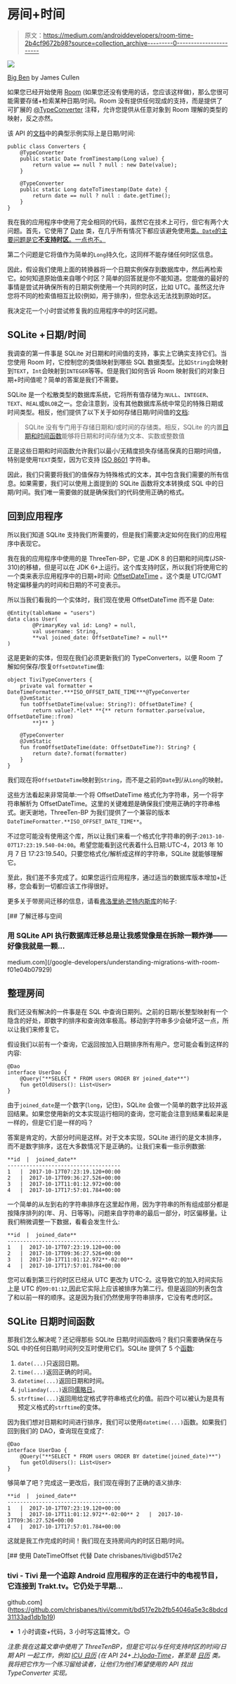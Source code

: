 # 房间+时间

> 原文：<https://medium.com/androiddevelopers/room-time-2b4cf9672b98?source=collection_archive---------0----------------------->

![](img/94e6a3ced380aedff89670a24214cf9c.png)

[Big Ben](https://flic.kr/p/oz1D44) by James Cullen

如果您已经开始使用 [Room](https://developer.android.com/topic/libraries/architecture/room.html) (如果您还没有使用的话，您应该这样做)，那么您很可能需要存储+检索某种日期/时间。Room 没有提供任何现成的支持，而是提供了可扩展的 [@TypeConverter](https://developer.android.com/reference/android/arch/persistence/room/TypeConverter.html) 注释，允许您提供从任意对象到 Room 理解的类型的映射，反之亦然。

该 API 的[文档](https://developer.android.com/topic/libraries/architecture/room.html#type-converters)中的典型示例实际上是日期/时间:

```
public class Converters {
    @TypeConverter
    public static Date fromTimestamp(Long value) {
        return value == null ? null : new Date(value);
    }

    @TypeConverter
    public static Long dateToTimestamp(Date date) {
        return date == null ? null : date.getTime();
    }
}
```

我在我的应用程序中使用了完全相同的代码，虽然它在技术上可行，但它有两个大问题。首先，它使用了 [Date](https://developer.android.com/reference/java/util/Date.html) 类，在几乎所有情况下都应该避免使用[类。`Date`的主要问题是它**不支持时区**。一点也不。](https://codeblog.jonskeet.uk/2017/04/23/all-about-java-util-date/)

第二个问题是它将值作为简单的`Long`持久化，这同样不能存储任何时区信息。

因此，假设我们使用上面的转换器将一个日期实例保存到数据库中，然后再检索它。如何知道原始值来自哪个时区？简单的回答就是你不能知道。您能做的最好的事情是尝试并确保所有的日期实例使用一个共同的时区，比如 UTC。虽然这允许您将不同的检索值相互比较(例如，用于排序)，但您永远无法找到原始时区。

我决定花一个小时尝试修复我的应用程序中的时区问题。

## SQLite +日期/时间

我调查的第一件事是 SQLite 对日期和时间值的支持，事实上它确实支持它们。当您使用 Room 时，它控制您的类值映射到哪些 SQL 数据类型。比如`String`会映射到`TEXT`，`Int`会映射到`INTEGER`等等。但是我们如何告诉 Room 映射我们的对象日期+时间值呢？简单的答案是我们不需要。

SQLite 是一个松散类型的数据库系统，它将所有值存储为:`NULL`、`INTEGER`、`TEXT`、`REAL`或`BLOB`之一。您会注意到，没有其他数据库系统中常见的特殊日期或时间类型。相反，他们提供了以下关于如何存储日期/时间值的[文档](https://sqlite.org/datatype3.html#datetime):

> SQLite 没有专门用于存储日期和/或时间的存储类。相反，SQLite 的内置[日期和时间函数](https://sqlite.org/lang_datefunc.html)能够将日期和时间存储为文本、实数或整数值

正是这些日期和时间函数允许我们以最小/无精度损失存储高保真的日期时间值，特别是使用`TEXT`类型，因为它支持 [ISO 8601](https://en.wikipedia.org/wiki/ISO_8601) 字符串。

因此，我们只需要将我们的值保存为特殊格式的文本，其中包含我们需要的所有信息。如果需要，我们可以使用上面提到的 SQLite 函数将文本转换成 SQL 中的日期/时间。我们唯一需要做的就是确保我们的代码使用正确的格式。

## 回到应用程序

所以我们知道 SQLite 支持我们所需要的，但是我们需要决定如何在我们的应用程序中表现它。

我在我的应用程序中使用的是 ThreeTen-BP，它是 JDK 8 的日期和时间库(JSR-310)的移植，但是可以在 JDK 6+上运行。这个库支持时区，所以我们将使用它的一个类来表示应用程序中的日期+时间: [OffsetDateTime](http://www.threeten.org/threetenbp/apidocs/org/threeten/bp/OffsetDateTime.html) 。这个类是 UTC/GMT 特定偏移量内的时间和日期的不可变表示。

所以当我们看我的一个实体时，我们现在使用 OffsetDateTime 而不是 Date:

```
@Entity(tableName = "users")
data class User(
        @PrimaryKey val id: Long? = null,
        val username: String,
        **val joined_date: OffsetDateTime? = null**
)
```

这是更新的实体，但现在我们必须更新我们的 TypeConverters，以便 Room 了解如何保存/恢复`OffsetDateTime`值:

```
object TiviTypeConverters {
    private val formatter = DateTimeFormatter.***ISO_OFFSET_DATE_TIME***@TypeConverter
    @JvmStatic
    fun toOffsetDateTime(value: String?): OffsetDateTime? {
        return value?.*let* **{** return formatter.parse(value, OffsetDateTime::from)
        **}** }

    @TypeConverter
    @JvmStatic
    fun fromOffsetDateTime(date: OffsetDateTime?): String? {
        return date?.format(formatter)
    }
}
```

我们现在将`OffsetDateTime`映射到`String`，而不是之前的`Date`到/从`Long`的映射。

这些方法看起来非常简单:一个将 OffsetDateTime 格式化为字符串，另一个将字符串解析为 OffsetDateTime。这里的关键难题是确保我们使用正确的字符串格式。谢天谢地，ThreeTen-BP 为我们提供了一个兼容的版本`DateTimeFormatter.**ISO_OFFSET_DATE_TIME**`。

不过您可能没有使用这个库，所以让我们来看一个格式化字符串的例子:`2013-10-07T17:23:19.540-04:00`。希望您能看到这代表着什么日期:UTC-4，2013 年 10 月 7 日 17:23:19.540。只要您格式化/解析成这样的字符串，SQLite 就能够理解它。

至此，我们差不多完成了。如果您运行应用程序，通过适当的数据库版本增加+迁移，您会看到一切都应该工作得很好。

更多关于带房间迁移的信息，请看[弗洛里纳·芒特内斯库](https://medium.com/u/d5885adb1ddf?source=post_page-----2b4cf9672b98--------------------------------)的帖子:

[](/google-developers/understanding-migrations-with-room-f01e04b07929) [## 了解迁移与空间

### 用 SQLite API 执行数据库迁移总是让我感觉像是在拆除一颗炸弹——好像我就是一颗…

medium.com](/google-developers/understanding-migrations-with-room-f01e04b07929) 

## 整理房间

我们还没有解决的一件事是在 SQL 中查询日期列。之前的日期/长整型映射有一个隐含的好处，即数字的排序和查询效率极高。移动到字符串多少会破坏这一点，所以让我们来修复它。

假设我们以前有一个查询，它返回按加入日期排序所有用户。您可能会看到这样的内容:

```
@Dao
interface UserDao {
    @Query("**SELECT * FROM users ORDER BY joined_date**")
    fun getOldUsers(): List<User>
}
```

由于`joined_date`是一个数字(`long`，记住)，SQLite 会做一个简单的数字比较并返回结果。如果您使用新的文本实现运行相同的查询，您可能会注意到结果看起来是一样的，但是它们是一样的吗？

答案是肯定的，大部分时间是这样。对于文本实现，SQLite 进行的是文本排序，而不是数字排序，这在大多数情况下是正确的。让我们来看一些示例数据:

```
**id  |  joined_date**
------------------------------------
1   |  2017-10-17T07:23:19.120+00:00
2   |  2017-10-17T09:36:27.526+00:00
3   |  2017-10-17T11:01:12.972+00:00
4   |  2017-10-17T17:57:01.784+00:00
```

一个简单的从左到右的字符串排序在这里起作用，因为字符串的所有组成部分都是按降序排列的(年、月、日等等)。问题来自字符串的最后一部分，时区偏移量。让我们稍微调整一下数据，看看会发生什么:

```
**id  |  joined_date**
------------------------------------
1   |  2017-10-17T07:23:19.120+00:00
2   |  2017-10-17T09:36:27.526+00:00
3   |  2017-10-17T11:01:12.972**-02:00**
4   |  2017-10-17T17:57:01.784+00:00
```

您可以看到第三行的时区已经从 UTC 更改为 UTC-2。这导致它的加入时间实际上是 UTC 的`09:01:12`,因此它实际上应该被排序为第二行。但是返回的列表包含了和以前一样的顺序。这是因为我们仍然使用字符串排序，它没有考虑时区。

## SQLite 日期时间函数

那我们怎么解决呢？还记得那些 SQLite 日期/时间函数吗？我们只需要确保在与 SQL 中的任何日期/时间列交互时使用它们。SQLite 提供了 5 个[函数](https://sqlite.org/lang_datefunc.html):

1.  `date(...)`只返回日期。
2.  `time(...)`返回正确的时间。
3.  `datetime(...)`返回日期和时间。
4.  `julianday(...)`返回[儒略日](https://en.wikipedia.org/wiki/Julian_day)。
5.  `strftime(...)`返回用给定格式字符串格式化的值。前四个可以被认为是具有预定义格式的`strftime`的变体。

因为我们想对日期和时间进行排序，我们可以使用`datetime(...)`函数。如果我们回到我们的 DAO，查询现在变成了:

```
@Dao
interface UserDao {
    @Query("**SELECT * FROM users ORDER BY datetime(joined_date)**")
    fun getOldUsers(): List<User>
}
```

够简单了吧？完成这一更改后，我们现在得到了正确的语义排序:

```
**id  |  joined_date**
------------------------------------
1   |  2017-10-17T07:23:19.120+00:00
3   |  2017-10-17T11:01:12.972**-02:00** 2   |  2017-10-17T09:36:27.526+00:00
4   |  2017-10-17T17:57:01.784+00:00
```

这就是我工作完成的时间！我们现在支持房间内的时区日期/时间。

[](https://github.com/chrisbanes/tivi/commit/bd517e2b2fb54046a5e3c8bdcd31133ad1db1b19) [## 使用 DateTimeOffset 代替 Date chrisbanes/tivi@bd517e2

### tivi - Tivi 是一个追踪 Android 应用程序的正在进行中的电视节目，它连接到 Trakt.tv。它仍处于早期…

github.com](https://github.com/chrisbanes/tivi/commit/bd517e2b2fb54046a5e3c8bdcd31133ad1db1b19) 

* 1 小时调查+代码，3 小时写这篇博文。🙃

*注意:我在这篇文章中使用了 ThreeTenBP，但是它可以与任何支持时区的时间/日期 API 一起工作，例如* [*ICU 日历*](https://developer.android.com/reference/android/icu/util/Calendar.html) *(在 API 24+上)*[*Joda-Time*](http://www.joda.org/joda-time/)*，甚至是* [*日历*](https://developer.android.com/reference/java/util/Calendar.html) *类。我将把它作为一个练习留给读者，让他们为他们希望使用的 API 找出 TypeConverter 实现。*